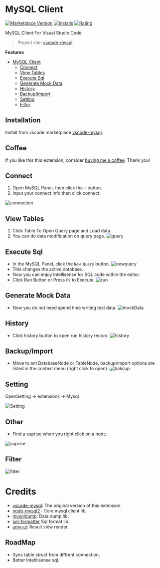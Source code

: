# MySQL Client

[![Marketplace Version](https://vsmarketplacebadge.apphb.com/version-short/cweijan.vscode-mysql-client2.svg)](https://marketplace.visualstudio.com/items?itemName=cweijan.vscode-mysql-client2) [![Installs](https://vsmarketplacebadge.apphb.com/installs-short/cweijan.vscode-mysql-client2.svg)](https://marketplace.visualstudio.com/items?itemName=cweijan.vscode-mysql-client2) [![Rating](https://vsmarketplacebadge.apphb.com/rating-short/cweijan.vscode-mysql-client2.svg)](https://marketplace.visualstudio.com/items?itemName=cweijan.vscode-mysql-client2)

MySQL Client For Visual Studio Code

> Project site: [vscode-mysql](https://github.com/cweijan/vscode-mysql)

**Features**

- [MySQL Client](#mysql-client)
  - [Connect](#connect)
  - [View Tables](#view-tables)
  - [Execute Sql](#execute-sql)
  - [Generate Mock Data](#generate-mock-data)
  - [History](#history)
  - [Backup/Import](#backupimport)
  - [Setting](#setting)
  - [Filter](#filter)

## Installation

Install from vscode marketplace [vscode-mysql](https://marketplace.visualstudio.com/items?itemName=cweijan.vscode-mysql-client2).

## Coffee

If you like this this extension, consider [buying me a coffee](https://www.buymeacoffee.com/cweijan). Thank you!

## Connect

1. Open MySQL Panel, then click the `+` button.
2. Input your connect info then click connect.

![connection](images/connection.jpg)

## View Tables

1. Click Table To Open Query page and Load data.
2. You can do data modification on query page.
   ![query](images/QueryTable.jpg)

## Execute Sql

* In the MySQL Panel, click the `New Query` button.
  ![newquery](images/newquery.jpg)
* This changes the active database.
* Now you can enjoy Intellisense for SQL code within the editor.
* Click Run Button or Press `F9` to Execute.
  ![run](images/run.jpg)

## Generate Mock Data

- Now you do not need spend time writing test data.
  ![mockData](images/mockData.png)

## History

- Click history button to open run history record.
  ![history](images/history.jpg)

## Backup/Import

* Move to ant DatabaseNode or TableNode, backup/import options are listed in the context menu (right click to open).
  ![bakcup](images/Backup.jpg)

## Setting

OpenSetting -> extensions -> Mysql

![Setting](images/setting.png)

## Other

* Find a suprise when you right click on a node.

![suprise](images/surprise.jpg)

## Filter

![filter](images/filter.gif)

# Credits

- [vscode-mysql](https://github.com/formulahendry/vscode-mysql): The original version of this extension.
- [node-mysql2](https://github.com/sidorares/node-mysql2) : Core mysql client lib.
- [mysqldump](https://github.com/bradzacher/mysqldum): Data dump lib.
- [sql-formatter](https://github.com/zeroturnaround/sql-formatter) Sql format lib.
- [umy-ui](https://github.com/u-leo/umy-ui): Result view render.

## RoadMap

- Sync table struct from diffrent connection.
- Better Intetllisense sql.
